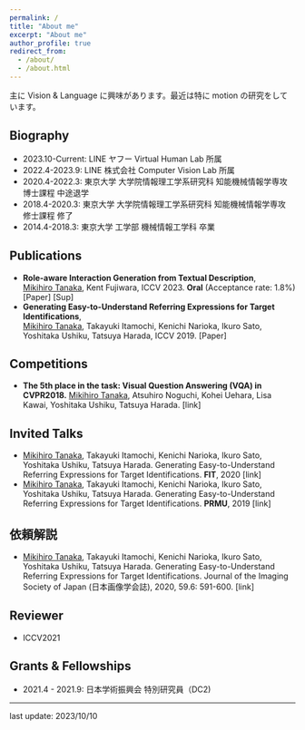 ```yaml
---
permalink: /
title: "About me"
excerpt: "About me"
author_profile: true
redirect_from:
  - /about/
  - /about.html
---
```


主に Vision & Language に興味があります。最近は特に motion の研究をしています。

## Biography

- 2023.10-Current: LINE ヤフー Virtual Human Lab 所属
- 2022.4-2023.9: LINE 株式会社 Computer Vision Lab 所属
- 2020.4-2022.3: 東京大学 大学院情報理工学系研究科 知能機械情報学専攻 博士課程 中途退学
- 2018.4-2020.3: 東京大学 大学院情報理工学系研究科 知能機械情報学専攻 修士課程 修了
- 2014.4-2018.3: 東京大学 工学部 機械情報工学科 卒業

## Publications

- <b>Role-aware Interaction Generation from Textual Description</b>,<br><u>Mikihiro Tanaka</u>, Kent Fujiwara, ICCV 2023. <b>Oral</b> (Acceptance rate: 1.8%) <a href="https://openaccess.thecvf.com/content/ICCV2023/papers/Tanaka_Role-Aware_Interaction_Generation_from_Textual_Description_ICCV_2023_paper.pdf" style="text-decoration:none">[Paper]</a> <a href="https://openaccess.thecvf.com/content/ICCV2023/supplemental/Tanaka_Role-Aware_Interaction_Generation_ICCV_2023_supplemental.pdf" style="text-decoration:none">[Sup]</a>
- <b>Generating Easy-to-Understand Referring Expressions for Target Identifications</b>,<br><u>Mikihiro Tanaka</u>, Takayuki Itamochi, Kenichi Narioka, Ikuro Sato, Yoshitaka Ushiku, Tatsuya Harada, ICCV 2019. <a href="https://arxiv.org/abs/1811.12104" style="text-decoration:none">[Paper]</a>

## Competitions

- <b>The 5th place in the task: Visual Question Answering (VQA) in CVPR2018.</b> <u>Mikihiro Tanaka</u>, Atsuhiro Noguchi, Kohei Uehara, Lisa Kawai, Yoshitaka Ushiku, Tatsuya Harada. <a href="https://visualqa.org/challenge_2018.html" style="text-decoration:none">[link]</a>

## Invited Talks

- <u>Mikihiro Tanaka</u>, Takayuki Itamochi, Kenichi Narioka, Ikuro Sato, Yoshitaka Ushiku, Tatsuya Harada. Generating Easy-to-Understand Referring Expressions for Target Identifications. <b>FIT</b>, 2020 <a href="https://www.ipsj.or.jp/event/fit/fit2020/" style="text-decoration:none">[link]</a>
- <u>Mikihiro Tanaka</u>, Takayuki Itamochi, Kenichi Narioka, Ikuro Sato, Yoshitaka Ushiku, Tatsuya Harada. Generating Easy-to-Understand Referring Expressions for Target Identifications. <b>PRMU</b>, 2019 <a href="https://www.ieice.org/ken/program/index.php?tgs_regid=9c4b1e7a01870119429e03e5996c8b7205108719ec69e7e644185c0e8fe30ac7&tgid=IEICE-PRMU" style="text-decoration:none">[link]</a>

## 依頼解説

- <u>Mikihiro Tanaka</u>, Takayuki Itamochi, Kenichi Narioka, Ikuro Sato, Yoshitaka Ushiku, Tatsuya Harada. Generating Easy-to-Understand Referring Expressions for Target Identifications. Journal of the Imaging Society of Japan (日本画像学会誌), 2020, 59.6: 591-600. <a href="https://www.jstage.jst.go.jp/article/isj/59/6/59_591/_article/-char/ja" style="text-decoration:none">[link]</a>

## Reviewer

- ICCV2021

## Grants & Fellowships

- 2021.4 - 2021.9: 日本学術振興会 特別研究員（DC2)

---

last update: 2023/10/10
